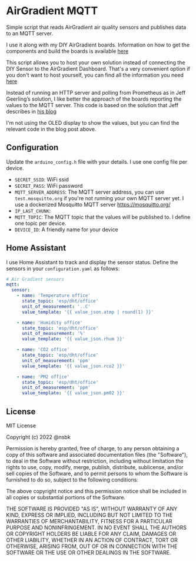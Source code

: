 # AirGradient MQTT

Simple script that reads AirGradient air quality sensors and publishes data to an MQTT server.

I use it along with my DIY AirGradient boards. Information on how to get the components and build the boards is available [here](https://www.airgradient.com/open-airgradient/instructions/diy/) 

This script allows you to host your own solution instead of connecting the DIY Sensor to the AirGradient Dashboard. That's a very convenient option if you don't want to host yourself, you can find all the information you need [here](https://www.airgradient.com/open-airgradient/instructions/diy-connect-to-dashboard/)

Instead of running an HTTP server and polling from Prometheus as in Jeff Geerling’s solution, I like better the approach of the boards reporting the values to the MQTT server. This code is based on the solution that Jeff describes in [his blog](https://www.jeffgeerling.com/blog/2021/airgradient-diy-air-quality-monitor-co2-pm25)

I'm not using the OLED display to show the values, but you can find the relevant code in the blog post above.

## Configuration

Update the `arduino_config.h` file with your details. I use one config file per device.

- `SECRET_SSID`: WiFi ssid
- `SECRET_PASS`: WiFi password
- `MQTT_SERVER_ADDRESS`: The MQTT server address, you can use `test.mosquitto.org` if you're not running your own MQTT server yet. I use a dockerized Mosquitto MQTT server https://mosquitto.org/
- `IP_LAST_CHUNK`: 
- `MQTT_TOPIC`: The MQTT topic that the values will be published to. I define one topic per device.
- `DEVICE_ID`: A friendly name for your device

## Home Assistant

I use Home Assistant to track and display the sensor status. Define the sensors in your `configuration.yaml` as follows:

```yaml
# Air Gradient sensors
mqtt:
  sensor:
    - name: 'Temperature office'
      state_topic: 'esp/dht/office'
      unit_of_measurement: '..C'
      value_template: '{{ value_json.atmp | round(1) }}'

    - name: 'Humidity office'
      state_topic: 'esp/dht/office'
      unit_of_measurement: '%'
      value_template: '{{ value_json.rhum }}'

    - name: 'CO2 office'
      state_topic: 'esp/dht/office'
      unit_of_measurement: 'ppm'
      value_template: '{{ value_json.rco2 }}'

    - name: 'PM2 office'
      state_topic: 'esp/dht/office'
      unit_of_measurement: 'ppm'
      value_template: '{{ value_json.pm02 }}'
```

## License

MIT License

Copyright (c) 2022 @nsbk

Permission is hereby granted, free of charge, to any person obtaining a copy
of this software and associated documentation files (the "Software"), to deal
in the Software without restriction, including without limitation the rights
to use, copy, modify, merge, publish, distribute, sublicense, and/or sell
copies of the Software, and to permit persons to whom the Software is
furnished to do so, subject to the following conditions:

The above copyright notice and this permission notice shall be included in all
copies or substantial portions of the Software.

THE SOFTWARE IS PROVIDED "AS IS", WITHOUT WARRANTY OF ANY KIND, EXPRESS OR
IMPLIED, INCLUDING BUT NOT LIMITED TO THE WARRANTIES OF MERCHANTABILITY,
FITNESS FOR A PARTICULAR PURPOSE AND NONINFRINGEMENT. IN NO EVENT SHALL THE
AUTHORS OR COPYRIGHT HOLDERS BE LIABLE FOR ANY CLAIM, DAMAGES OR OTHER
LIABILITY, WHETHER IN AN ACTION OF CONTRACT, TORT OR OTHERWISE, ARISING FROM,
OUT OF OR IN CONNECTION WITH THE SOFTWARE OR THE USE OR OTHER DEALINGS IN THE
SOFTWARE.
